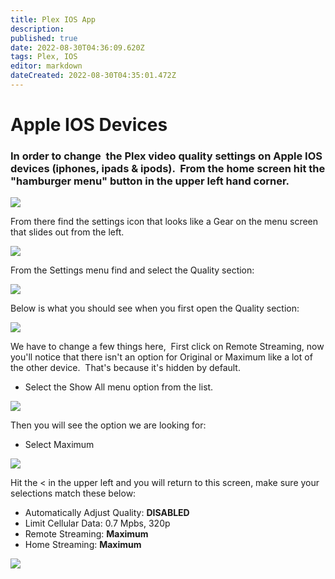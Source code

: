 ```yaml
---
title: Plex IOS App
description: 
published: true
date: 2022-08-30T04:36:09.620Z
tags: Plex, IOS
editor: markdown
dateCreated: 2022-08-30T04:35:01.472Z
---
```


# Apple IOS Devices

### In order to change  the Plex video quality settings on Apple IOS devices (iphones, ipads & ipods).  From the home screen hit the "hamburger menu" button in the upper left hand corner.

![](https://mediaclients.wiki/client%20screen%20shots/ios/iphone.png)

From there find the settings icon that looks like a Gear on the menu screen that slides out from the left.

![](https://mediaclients.wiki/client%20screen%20shots/ios/iphone1.png)

From the Settings menu find and select the Quality section:

![](https://mediaclients.wiki/client%20screen%20shots/ios/iphone2.png)

Below is what you should see when you first open the Quality section:

![](https://mediaclients.wiki/client%20screen%20shots/ios/iphone3.png)

We have to change a few things here,  First click on Remote Streaming, now you'll notice that there isn't an option for Original or Maximum like a lot of the other device.  That's because it's hidden by default.

-   Select the Show All menu option from the list.

![](https://mediaclients.wiki/client%20screen%20shots/ios/iphone4.png)

Then you will see the option we are looking for:

-   Select Maximum

![](https://mediaclients.wiki/client%20screen%20shots/ios/iphone5.png)

Hit the < in the upper left and you will return to this screen, make sure your selections match these below:

-   Automatically Adjust Quality: **DISABLED**
-   Limit Cellular Data: 0.7 Mpbs, 320p
-   Remote Streaming: **Maximum**
-   Home Streaming: **Maximum**

![](https://mediaclients.wiki/client%20screen%20shots/ios/iosquality.png)